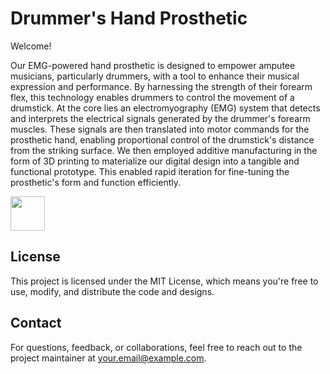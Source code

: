 # Drummer's Hand Prosthetic 
Welcome! 

Our EMG-powered hand prosthetic is designed to empower amputee musicians, particularly drummers, with a tool to enhance their musical expression and performance. By harnessing the strength of their forearm flex, this technology enables drummers to control the movement of a drumstick. At the core lies an electromyography (EMG) system that detects and interprets the electrical signals generated by the drummer's forearm muscles. These signals are then translated into motor commands for the prosthetic hand, enabling proportional control of the drumstick's distance from the striking surface. We then employed additive manufacturing in the form of 3D printing to materialize our digital design into a tangible and functional prototype. This enabled rapid iteration for fine-tuning the prosthetic's form and function efficiently.

<img width="55px" src="https://github.com/aaren-aras/drummers-hand-prosthetic/assets/89285583/40b70ae3-2bf9-45b3-b9ea-bee4f193f6ea">

<!-- ![image](https://github.com/aaren-aras/drummers-hand-prosthetic/assets/89285583/40b70ae3-2bf9-45b3-b9ea-bee4f193f6ea) --> 

## License
This project is licensed under the MIT License, which means you're free to use, modify, and distribute the code and designs.

## Contact
For questions, feedback, or collaborations, feel free to reach out to the project maintainer at your.email@example.com.

